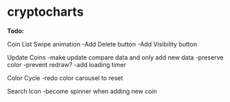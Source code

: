 # cryptocharts

**Todo:**

Coin List Swipe animation
-Add Delete button
-Add Visibility button

Update Coins
-make update compare data and only add new data
-preserve color
-prevent redraw?
-add loading timer

Color Cycle
-redo color carousel to reset

Search Icon
-become spinner when adding new coin
